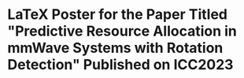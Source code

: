 # LaTeX Poster for the Paper Titled "Predictive Resource Allocation in mmWave Systems with Rotation Detection" Published on ICC2023


